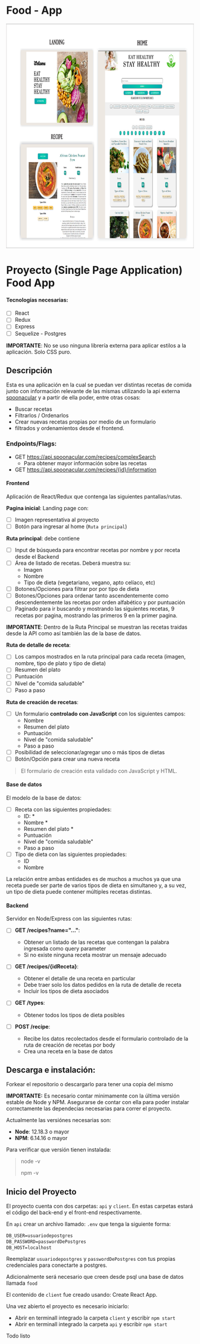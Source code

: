 
# Food - App

<p align="right">
  <img height="600" src="./Food APP.png" />
</p>

# Proyecto (Single Page Application) Food App #


#### Tecnologías necesarias:
- [ ] React
- [ ] Redux
- [ ] Express
- [ ] Sequelize - Postgres

__IMPORTANTE__: No se uso ninguna librería externa para aplicar estilos a la aplicación.  Solo  CSS  puro.




## Descripción 

Esta es una aplicación en la cual se puedan ver distintas recetas de comida junto con información relevante de las mismas utilizando la api externa [spoonacular](https://spoonacular.com/food-api) y a partir de ella poder, entre otras cosas:

  - Buscar recetas
  - Filtrarlos / Ordenarlos
  - Crear nuevas recetas propias por medio de un formulario
  - filtrados y ordenamientos desde el frontend.



### Endpoints/Flags:

  * GET https://api.spoonacular.com/recipes/complexSearch
    - Para obtener mayor información sobre las recetas
  * GET https://api.spoonacular.com/recipes/{id}/information



#### Frontend

Aplicación de React/Redux que contenga las siguientes pantallas/rutas.

__Pagina inicial__: 
Landing page con:
- [ ] Imagen representativa al proyecto
- [ ] Botón para ingresar al home (`Ruta principal`)

__Ruta principal__: debe contiene
- [ ] Input de búsqueda para encontrar recetas por nombre y por receta desde el Backend
- [ ] Área de listado de recetas. Deberá muestra su:
  - Imagen
  - Nombre
  - Tipo de dieta (vegetariano, vegano, apto celíaco, etc)
- [ ] Botones/Opciones para filtrar por por tipo de dieta
- [ ] Botones/Opciones para ordenar tanto ascendentemente como descendentemente las recetas por orden alfabético y por puntuación
- [ ] Paginado para ir buscando y mostrando las siguientes recetas, 9 recetas por pagina, mostrando las primeros 9 en la primer pagina.

__IMPORTANTE__: Dentro de la Ruta Principal se muestran las recetas traidas desde la API como así también las de la base de datos. 

__Ruta de detalle de receta__: 
- [ ] Los campos mostrados en la ruta principal para cada receta (imagen, nombre, tipo de plato y tipo de dieta)
- [ ] Resumen del plato
- [ ] Puntuación
- [ ] Nivel de "comida saludable"
- [ ] Paso a paso

__Ruta de creación de recetas__:
- [ ] Un formulario __controlado con JavaScript__ con los siguientes campos:
  - Nombre
  - Resumen del plato
  - Puntuación
  - Nivel de "comida saludable"
  - Paso a paso
- [ ] Posibilidad de seleccionar/agregar uno o más tipos de dietas
- [ ] Botón/Opción para crear una nueva receta

> El formulario de creación  esta validado con JavaScript y HTML. 

#### Base de datos

El modelo de la base de datos:

- [ ] Receta con las siguientes propiedades:
  - ID: *
  - Nombre *
  - Resumen del plato *
  - Puntuación
  - Nivel de "comida saludable"
  - Paso a paso
- [ ] Tipo de dieta con las siguientes propiedades:
  - ID
  - Nombre

La relación entre ambas entidades es de muchos a muchos ya que una receta puede ser parte de varios tipos de dieta en simultaneo y, a su vez, un tipo de dieta puede contener múltiples recetas distintas.

#### Backend

Servidor en Node/Express con las siguientes rutas:


- [ ] __GET /recipes?name="..."__:
  - Obtener un listado de las recetas que contengan la palabra ingresada como query parameter
  - Si no existe ninguna receta mostrar un mensaje adecuado
- [ ] __GET /recipes/{idReceta}__:
  - Obtener el detalle de una receta en particular
  - Debe traer solo los datos pedidos en la ruta de detalle de receta
  - Incluir los tipos de dieta asociados
- [ ] __GET /types__:
  - Obtener todos los tipos de dieta posibles

- [ ] __POST /recipe__:
  - Recibe los datos recolectados desde el formulario controlado de la ruta de creación de recetas por body
  - Crea una receta en la base de datos


## Descarga e instalación:

Forkear el repositorio o descargarlo para tener una copia del mismo 

__IMPORTANTE:__ Es necesario contar minimamente con la última versión estable de Node y NPM. Asegurarse de contar con ella para poder instalar correctamente las dependecias necesarias para correr el proyecto.

Actualmente las versiónes necesarias son:

 * __Node__: 12.18.3 o mayor
 * __NPM__: 6.14.16 o mayor

Para verificar que versión tienen instalada:

> node -v
>
> npm -v

## Inicio del Proyecto

El proyecto cuenta con dos carpetas: `api` y `client`. En estas carpetas estará el código del back-end y el front-end respectivamente.

En `api` crear un archivo llamado: `.env` que tenga la siguiente forma:

```
DB_USER=usuariodepostgres
DB_PASSWORD=passwordDePostgres
DB_HOST=localhost
```

Reemplazar `usuariodepostgres` y `passwordDePostgres` con tus propias credenciales para conectarte a postgres. 

Adicionalmente será necesario que creen desde psql una base de datos llamada `food`

El contenido de `client` fue creado usando: Create React App.

Una vez abierto el proyecto es necesario iniciarlo: 

- Abrir en terminall integrado la carpeta `client`  y escribir `npm start`
- Abrir en terminall integrado la carpeta `api`  y escribir `npm start`

Todo listo